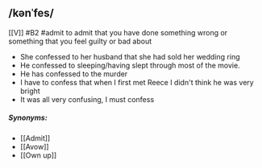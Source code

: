 ## /kənˈfes/  
[[V]]
#B2 #admit
to admit that you have done something wrong or something that you feel guilty or  bad about

- She confessed to her husband that she had sold her wedding ring
- He confessed to sleeping/having slept through most of the movie.
- He has confessed to the murder
- I have to confess that when I first met Reece I didn't think he was very bright
- It was all very confusing, I must confess

##### Synonyms:
- [[Admit]]
- [[Avow]]
- [[Own up]]